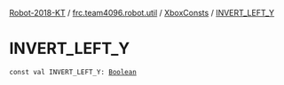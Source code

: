 [Robot-2018-KT](../../index.md) / [frc.team4096.robot.util](../index.md) / [XboxConsts](index.md) / [INVERT_LEFT_Y](./-i-n-v-e-r-t_-l-e-f-t_-y.md)

# INVERT_LEFT_Y

`const val INVERT_LEFT_Y: `[`Boolean`](https://kotlinlang.org/api/latest/jvm/stdlib/kotlin/-boolean/index.html)